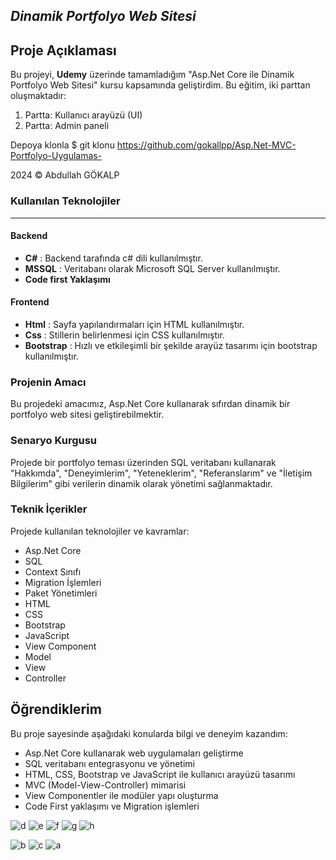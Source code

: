 ## ***Dinamik Portfolyo Web Sitesi***

## Proje Açıklaması
Bu projeyi, **Udemy** üzerinde tamamladığım "Asp.Net Core ile Dinamik Portfolyo Web Sitesi" kursu kapsamında geliştirdim. Bu eğitim, iki parttan oluşmaktadır:

1. Partta: Kullanıcı arayüzü (UI)
2. Partta: Admin paneli

Depoya klonla
$ git klonu https://github.com/gokallpp/Asp.Net-MVC-Portfolyo-Uygulamas-

2024 © Abdullah GÖKALP

### Kullanılan Teknolojiler 
***


#### Backend
 * **C#** : Backend tarafında c# dili kullanılmıştır. 
 * **MSSQL** : Veritabanı olarak Microsoft SQL Server kullanılmıştır.
 * **Code first Yaklaşımı**
#### Frontend
 * **Html** : Sayfa yapılandırmaları için HTML kullanılmıştır. 
 * **Css** : Stillerin belirlenmesi için CSS kullanılmıştır.
 * **Bootstrap** : Hızlı ve etkileşimli bir şekilde arayüz tasarımı için bootstrap kullanılmıştır.

### Projenin Amacı

Bu projedeki amacımız, Asp.Net Core kullanarak sıfırdan dinamik bir portfolyo web sitesi geliştirebilmektir.



### Senaryo Kurgusu

Projede bir portfolyo teması üzerinden SQL veritabanı kullanarak "Hakkımda", "Deneyimlerim", "Yeteneklerim", "Referanslarım" ve "İletişim Bilgilerim" gibi verilerin dinamik olarak yönetimi sağlanmaktadır.

### Teknik İçerikler

Projede kullanılan teknolojiler ve kavramlar:
- Asp.Net Core
- SQL
- Context Sınıfı
- Migration İşlemleri
- Paket Yönetimleri
- HTML
- CSS
- Bootstrap
- JavaScript
- View Component
- Model
- View
- Controller

## Öğrendiklerim

Bu proje sayesinde aşağıdaki konularda bilgi ve deneyim kazandım:
- Asp.Net Core kullanarak web uygulamaları geliştirme
- SQL veritabanı entegrasyonu ve yönetimi
- HTML, CSS, Bootstrap ve JavaScript ile kullanıcı arayüzü tasarımı
- MVC (Model-View-Controller) mimarisi
- View Componentler ile modüler yapı oluşturma
- Code First yaklaşımı ve Migration işlemleri



![d](https://github.com/user-attachments/assets/e4d9c616-044a-4108-b0f0-7f6e36ac3662)
![e](https://github.com/user-attachments/assets/10c31d31-e8e9-4c6f-90ad-845570b5618b)
![f](https://github.com/user-attachments/assets/1c9c6842-2881-47ef-9e6e-7f032c8f67cc)
![g](https://github.com/user-attachments/assets/ae43c345-3af9-4488-a41f-472c41668f62)
![h](https://github.com/user-attachments/assets/cd3a09b7-764e-4660-8e32-eb448fa91eff)

![b](https://github.com/user-attachments/assets/1df9499e-f752-44c7-8a18-0808135ab9ec)
![c](https://github.com/user-attachments/assets/e4b6ee46-e77a-4e5a-8211-baeceafeaf0c)
![a](https://github.com/user-attachments/assets/0f47d540-0180-4f28-99d2-bb0fc7ae42a2)







